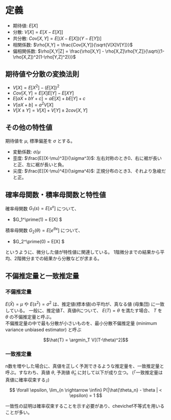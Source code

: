 # 定義
- 期待値: $E[X]$
- 分散: $V[X] = E[X-E[X]]$
- 共分散: $Cov[X,Y] = E[(X-E[X])(Y-E[Y])]$
- 相関係数: $\rho[X,Y] = \frac{Cov[X,Y]}{\sqrt{V[X]V[Y]}}$
- 偏相関係数: $\rho[X,Y|Z] = \frac{\rho[X,Y] - \rho[X,Z]\rho[Y,Z]}{\sqrt{(1-\rho[X,Z])^2(1-\rho[Y,Z]^2)}}$


## 期待値や分散の変換法則
- $V[X] = E[X^2] - (E[X])^2$
- $Cov[X,Y] = E[X]E[Y] - E[XY]$   
- $E[aX+bY+c] = aE[X]+bE[Y]+c$
- $V[aX+b] = a^2V[X]$
- $V[X\pm Y] = V[X] + V[Y] \pm 2cov[X,Y]$ 

## その他の特性値
期待値を $\mu$, 標準偏差を $\sigma$ とする。
- 変動係数: $\sigma/\mu$
- 歪度: $\frac{E[(X-\mu)^3]}{\sigma^3}$: 左右対称のとき0、右に裾が長いと正、左に裾が長いと負。
- 尖度: $\frac{E[(X-\mu)^4]}{\sigma^4}$: 正規分布のとき3、それより急峻だと正。

## 確率母関数・積率母関数と特性値
確率母関数 $G_1(s) = E[s^x]$ について、
- $G_1^\prime(1) = E[X] $

積率母関数 $G_2(\theta) = E[e^{\theta x}]$ について、
- $G_2^\prime(0) = E[X] $

というように、微分した値が特性値に関連している。
1階微分までの結果から平均、2階微分までの結果から分散などが求まる。

## 不偏推定量と一致推定量
### 不偏推定量

$E(\bar{X}) = \mu$ や $E(s^2) = \sigma^2$ は、推定値(標本値)の平均が、真なる値 (母集団) に一致している。
一般に、推定値$T$、真値$\theta$について、 $E(T) = \theta$ を満たす場合、 $T$ を $\theta$ の不偏推定量と呼ぶ。<br>
不偏推定量の中で最も分散が小さいものを、最小分散不偏推定量 (minimum variance unbiased estimator) と呼ぶ

$$\hat{T} = \argmin_T V[(T-\theta)^2]$$

### 一致推定量
n数を増やした場合に、真値を正しく予測できるような推定量を、一致推定量と呼ぶ。すなわち、真値 $\theta$, 予測値 $\hat{\theta}_n$ に対して以下が成り立つ。
(「一致推定量は真値に確率収束する」)

$$
\forall \epsilon, \lim_{n \rightarrow \infin} P(|\hat{\theta_n} - \theta | < \epsilon) = 1
$$

一致性の証明は確率収束することを示す必要があり、chevichef不等式を用いることが多い。
